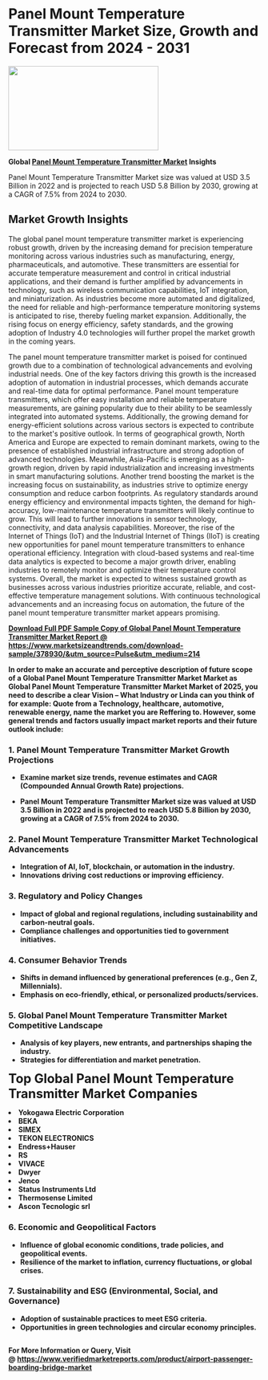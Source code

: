 <H1>Panel Mount Temperature Transmitter Market Size, Growth and Forecast from 2024 - 2031</H1><img class="aligncenter size-medium wp-image-584254" src="https://thirdeyenews.in/wp-content/uploads/2024/09/Global-Market-Research-300x168.jpeg" alt="" width="300" height="168" /><p><strong>Global&nbsp;<a href="https://www.marketsizeandtrends.com/download-sample/378930/&amp;utm_source=Pulse&amp;utm_medium=214">Panel Mount Temperature Transmitter Market</a> Insights</strong></p><p>Panel Mount Temperature Transmitter Market size was valued at USD 3.5 Billion in 2022 and is projected to reach USD 5.8 Billion by 2030, growing at a CAGR of 7.5% from 2024 to 2030.</p><p><h2>Market Growth Insights</h2> <p>The global panel mount temperature transmitter market is experiencing robust growth, driven by the increasing demand for precision temperature monitoring across various industries such as manufacturing, energy, pharmaceuticals, and automotive. These transmitters are essential for accurate temperature measurement and control in critical industrial applications, and their demand is further amplified by advancements in technology, such as wireless communication capabilities, IoT integration, and miniaturization. As industries become more automated and digitalized, the need for reliable and high-performance temperature monitoring systems is anticipated to rise, thereby fueling market expansion. Additionally, the rising focus on energy efficiency, safety standards, and the growing adoption of Industry 4.0 technologies will further propel the market growth in the coming years.</p> <p><strong><a href="#"></a></strong></p> <p>The panel mount temperature transmitter market is poised for continued growth due to a combination of technological advancements and evolving industrial needs. One of the key factors driving this growth is the increased adoption of automation in industrial processes, which demands accurate and real-time data for optimal performance. Panel mount temperature transmitters, which offer easy installation and reliable temperature measurements, are gaining popularity due to their ability to be seamlessly integrated into automated systems. Additionally, the growing demand for energy-efficient solutions across various sectors is expected to contribute to the market's positive outlook. In terms of geographical growth, North America and Europe are expected to remain dominant markets, owing to the presence of established industrial infrastructure and strong adoption of advanced technologies. Meanwhile, Asia-Pacific is emerging as a high-growth region, driven by rapid industrialization and increasing investments in smart manufacturing solutions. Another trend boosting the market is the increasing focus on sustainability, as industries strive to optimize energy consumption and reduce carbon footprints. As regulatory standards around energy efficiency and environmental impacts tighten, the demand for high-accuracy, low-maintenance temperature transmitters will likely continue to grow. This will lead to further innovations in sensor technology, connectivity, and data analysis capabilities. Moreover, the rise of the Internet of Things (IoT) and the Industrial Internet of Things (IIoT) is creating new opportunities for panel mount temperature transmitters to enhance operational efficiency. Integration with cloud-based systems and real-time data analytics is expected to become a major growth driver, enabling industries to remotely monitor and optimize their temperature control systems. Overall, the market is expected to witness sustained growth as businesses across various industries prioritize accurate, reliable, and cost-effective temperature management solutions. With continuous technological advancements and an increasing focus on automation, the future of the panel mount temperature transmitter market appears promising.</p> <p><strong><a href="#"></p><p><span class=""><strong>Download Full PDF Sample Copy of Global Panel Mount Temperature Transmitter Market Report</strong> @ <a href="https://www.marketsizeandtrends.com/download-sample/378930/&amp;utm_source=Pulse&amp;utm_medium=214" target="_blank">https://www.marketsizeandtrends.com/download-sample/378930/&amp;utm_source=Pulse&amp;utm_medium=214</a></span></p><p>In order to make an accurate and perceptive description of future scope of a Global&nbsp;Panel Mount Temperature Transmitter Market Market as Global&nbsp;Panel Mount Temperature Transmitter Market Market of 2025, you need to describe a clear Vision &ndash; What Industry or Linda can you think of for example: Quote from a Technology, healthcare, automotive, renewable energy, name the market you are Reffering to. However, some general trends and factors usually impact market reports and their future outlook include:</p><h3>1.&nbsp;<strong>Panel Mount Temperature Transmitter Market Growth Projections</strong></h3><ul><li>Examine market size trends, revenue estimates and CAGR (Compounded Annual Growth Rate) projections.</li><li><p>Panel Mount Temperature Transmitter Market size was valued at USD 3.5 Billion in 2022 and is projected to reach USD 5.8 Billion by 2030, growing at a CAGR of 7.5% from 2024 to 2030.</p></li></ul><h3>2.&nbsp;<strong>Panel Mount Temperature Transmitter Market Technological Advancements</strong></h3><ul><li>Integration of AI, IoT, blockchain, or automation in the industry.</li><li>Innovations driving cost reductions or improving efficiency.</li></ul><h3>3.&nbsp;<strong>Regulatory and Policy Changes</strong></h3><ul><li>Impact of global and regional regulations, including sustainability and carbon-neutral goals.</li><li>Compliance challenges and opportunities tied to government initiatives.</li></ul><h3>4.&nbsp;<strong>Consumer Behavior Trends</strong></h3><ul><li>Shifts in demand influenced by generational preferences (e.g., Gen Z, Millennials).</li><li>Emphasis on eco-friendly, ethical, or personalized products/services.</li></ul><h3>5.&nbsp;<strong>Global Panel Mount Temperature Transmitter Market Competitive Landscape</strong></h3><ul><li>Analysis of key players, new entrants, and partnerships shaping the industry.</li><li>Strategies for differentiation and market penetration.</li></ul><p data-pm-slice="1 1 []"><span style="color: inherit; font-family: inherit; font-size: 25px;">Top Global Panel Mount Temperature Transmitter Market Companies</span></p><div class="" data-test-id=""><p><li>Yokogawa Electric Corporation</li><li> BEKA</li><li> SIMEX</li><li> TEKON ELECTRONICS</li><li> Endress+Hauser</li><li> RS</li><li> VIVACE</li><li> Dwyer</li><li> Jenco</li><li> Status Instruments Ltd</li><li> Thermosense Limited</li><li> Ascon Tecnologic srl</li></p></div><h3>6.&nbsp;<strong>Economic and Geopolitical Factors</strong></h3><ul><li>Influence of global economic conditions, trade policies, and geopolitical events.</li><li>Resilience of the market to inflation, currency fluctuations, or global crises.</li></ul><h3>7.&nbsp;<strong>Sustainability and ESG (Environmental, Social, and Governance)</strong></h3><ul><li>Adoption of sustainable practices to meet ESG criteria.</li><li>Opportunities in green technologies and circular economy principles.</li></ul><h2><strong style="font-size: 14px;">For More Information or Query, Visit @&nbsp;</strong><a style="background-color: #ffffff; font-size: 14px;" href="https://www.marketsizeandtrends.com/report/panel-mount-temperature-transmitter-market/" target="_blank">https://www.verifiedmarketreports.com/product/airport-passenger-boarding-bridge-market</a></h2>

